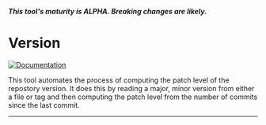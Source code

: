 ***This tool's maturity is ALPHA. Breaking changes are likely.***

# Version

[![Documentation][version.godoc.badge]][version.godoc]

This tool automates the process of computing the patch level of the repostory
version. It does this by reading a major, minor version from either a file or
tag and then computing the patch level from the number of commits since the
last commit.

---

[version.godoc.badge]: https://godoc.org/github.com/calebcase/version?status.svg
[version.godoc]: https://godoc.org/github.com/calebcase/version
